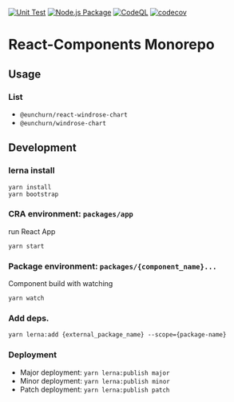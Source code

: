 [![Unit Test](https://github.com/eunchurn/components/actions/workflows/unit-test.yml/badge.svg)](https://github.com/eunchurn/components/actions/workflows/unit-test.yml) [![Node.js Package](https://github.com/eunchurn/components/actions/workflows/npmpublish.yml/badge.svg)](https://github.com/eunchurn/components/actions/workflows/npmpublish.yml) [![CodeQL](https://github.com/eunchurn/components/actions/workflows/codeql-analysis.yml/badge.svg)](https://github.com/eunchurn/components/actions/workflows/codeql-analysis.yml) [![codecov](https://codecov.io/gh/eunchurn/components/branch/master/graph/badge.svg?token=XK02PSQ4Ik)](https://codecov.io/gh/eunchurn/components)
# React-Components Monorepo

## Usage
### List

- `@eunchurn/react-windrose-chart`
- `@eunchurn/windrose-chart`


## Development

### lerna install

```
yarn install
yarn bootstrap
```

### CRA environment: `packages/app`

run React App

```
yarn start
```

### Package environment: `packages/{component_name}...`

Component build with watching

```
yarn watch
```

### Add deps.

```
yarn lerna:add {external_package_name} --scope={package-name}
```

### Deployment

- Major deployment: `yarn lerna:publish major`
- Minor deployment: `yarn lerna:publish minor`
- Patch deployment: `yarn lerna:publish patch`

